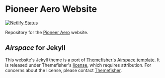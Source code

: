 # Pioneer Aero Website

[![Netlify Status](https://api.netlify.com/api/v1/badges/f4cf9caa-cc97-4707-aae6-1c8a6d5b67a9/deploy-status)](https://tourmaline-puppy-49d4b4.netlify.app/)

Repository for the [Pioneer Aero](https://www.pioneeraero.co.nz) website.

## _Airspace_ for Jekyll

This website's Jekyll theme is a [port](https://www.github.com/TankedThomas/airspace-jekyll) of [Themefisher's](https://themefisher.com) [Airspace template](https://themefisher.com/products/airspace-free-bootstrap-website-template/).
It is released under Themefisher's [license](https://themefisher.com/license), which requires attribution. For concerns about the license, please contact [Themefisher](mailto:themefisher@gmail.com).
